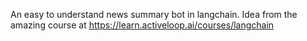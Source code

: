 An easy to understand news summary bot in langchain.
Idea from the amazing course at https://learn.activeloop.ai/courses/langchain
